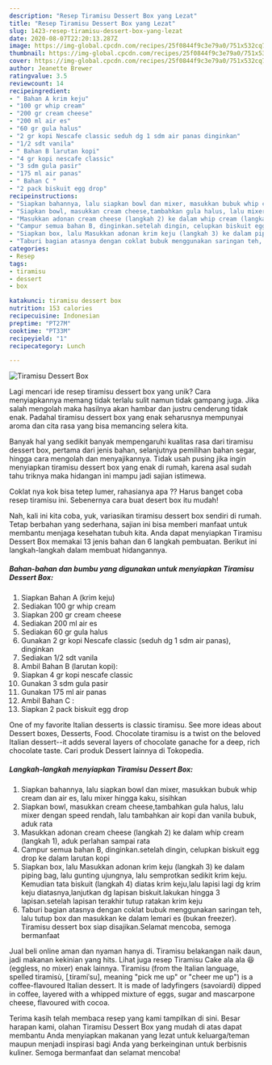 ```yaml
---
description: "Resep Tiramisu Dessert Box yang Lezat"
title: "Resep Tiramisu Dessert Box yang Lezat"
slug: 1423-resep-tiramisu-dessert-box-yang-lezat
date: 2020-08-07T22:20:13.287Z
image: https://img-global.cpcdn.com/recipes/25f0844f9c3e79a0/751x532cq70/tiramisu-dessert-box-foto-resep-utama.jpg
thumbnail: https://img-global.cpcdn.com/recipes/25f0844f9c3e79a0/751x532cq70/tiramisu-dessert-box-foto-resep-utama.jpg
cover: https://img-global.cpcdn.com/recipes/25f0844f9c3e79a0/751x532cq70/tiramisu-dessert-box-foto-resep-utama.jpg
author: Jeanette Brewer
ratingvalue: 3.5
reviewcount: 14
recipeingredient:
- " Bahan A krim keju"
- "100 gr whip cream"
- "200 gr cream cheese"
- "200 ml air es"
- "60 gr gula halus"
- "2 gr kopi Nescafe classic seduh dg 1 sdm air panas dinginkan"
- "1/2 sdt vanila"
- " Bahan B larutan kopi"
- "4 gr kopi nescafe classic"
- "3 sdm gula pasir"
- "175 ml air panas"
- " Bahan C "
- "2 pack biskuit egg drop"
recipeinstructions:
- "Siapkan bahannya, lalu siapkan bowl dan mixer, masukkan bubuk whip cream dan air es, lalu mixer hingga kaku, sisihkan"
- "Siapkan bowl, masukkan cream cheese,tambahkan gula halus, lalu mixer dengan speed rendah, lalu tambahkan air kopi dan vanila bubuk, aduk rata"
- "Masukkan adonan cream cheese (langkah 2) ke dalam whip cream (langkah 1), aduk perlahan sampai rata"
- "Campur semua bahan B, dinginkan.setelah dingin, celupkan biskuit egg drop ke dalam larutan kopi"
- "Siapkan box, lalu Masukkan adonan krim keju (langkah 3) ke dalam piping bag, lalu gunting ujungnya, lalu semprotkan sedikit krim keju. Kemudian tata biskuit (langkah 4) diatas krim keju,lalu lapisi lagi dg krim keju diatasnya,lanjutkan dg lapisan biskuit.lakukan hingga 3 lapisan.setelah lapisan terakhir tutup ratakan krim keju"
- "Taburi bagian atasnya dengan coklat bubuk menggunakan saringan teh, lalu tutup box dan masukkan ke dalam lemari es (bukan freezer). Tiramisu dessert box siap disajikan.Selamat mencoba, semoga bermanfaat"
categories:
- Resep
tags:
- tiramisu
- dessert
- box

katakunci: tiramisu dessert box 
nutrition: 153 calories
recipecuisine: Indonesian
preptime: "PT27M"
cooktime: "PT33M"
recipeyield: "1"
recipecategory: Lunch

---
```



![Tiramisu Dessert Box](https://img-global.cpcdn.com/recipes/25f0844f9c3e79a0/751x532cq70/tiramisu-dessert-box-foto-resep-utama.jpg)

Lagi mencari ide resep tiramisu dessert box yang unik? Cara menyiapkannya memang tidak terlalu sulit namun tidak gampang juga. Jika salah mengolah maka hasilnya akan hambar dan justru cenderung tidak enak. Padahal tiramisu dessert box yang enak seharusnya mempunyai aroma dan cita rasa yang bisa memancing selera kita.

Banyak hal yang sedikit banyak mempengaruhi kualitas rasa dari tiramisu dessert box, pertama dari jenis bahan, selanjutnya pemilihan bahan segar, hingga cara mengolah dan menyajikannya. Tidak usah pusing jika ingin menyiapkan tiramisu dessert box yang enak di rumah, karena asal sudah tahu triknya maka hidangan ini mampu jadi sajian istimewa.

Coklat nya kok bisa tetep lumer, rahasianya apa ?? Harus banget coba resep tiramisu ini. Sebenernya cara buat desert box itu mudah!


Nah, kali ini kita coba, yuk, variasikan tiramisu dessert box sendiri di rumah. Tetap berbahan yang sederhana, sajian ini bisa memberi manfaat untuk membantu menjaga kesehatan tubuh kita. Anda dapat menyiapkan Tiramisu Dessert Box memakai 13 jenis bahan dan 6 langkah pembuatan. Berikut ini langkah-langkah dalam membuat hidangannya.

<!--inarticleads1-->

##### Bahan-bahan dan bumbu yang digunakan untuk menyiapkan Tiramisu Dessert Box:

1. Siapkan  Bahan A (krim keju)
1. Sediakan 100 gr whip cream
1. Siapkan 200 gr cream cheese
1. Sediakan 200 ml air es
1. Sediakan 60 gr gula halus
1. Gunakan 2 gr kopi Nescafe classic (seduh dg 1 sdm air panas), dinginkan
1. Sediakan 1/2 sdt vanila
1. Ambil  Bahan B (larutan kopi):
1. Siapkan 4 gr kopi nescafe classic
1. Gunakan 3 sdm gula pasir
1. Gunakan 175 ml air panas
1. Ambil  Bahan C :
1. Siapkan 2 pack biskuit egg drop


One of my favorite Italian desserts is classic tiramisu. See more ideas about Dessert boxes, Desserts, Food. Chocolate tiramisu is a twist on the beloved Italian dessert--it adds several layers of chocolate ganache for a deep, rich chocolate taste. Cari produk Dessert lainnya di Tokopedia. 

<!--inarticleads2-->

##### Langkah-langkah menyiapkan Tiramisu Dessert Box:

1. Siapkan bahannya, lalu siapkan bowl dan mixer, masukkan bubuk whip cream dan air es, lalu mixer hingga kaku, sisihkan
1. Siapkan bowl, masukkan cream cheese,tambahkan gula halus, lalu mixer dengan speed rendah, lalu tambahkan air kopi dan vanila bubuk, aduk rata
1. Masukkan adonan cream cheese (langkah 2) ke dalam whip cream (langkah 1), aduk perlahan sampai rata
1. Campur semua bahan B, dinginkan.setelah dingin, celupkan biskuit egg drop ke dalam larutan kopi
1. Siapkan box, lalu Masukkan adonan krim keju (langkah 3) ke dalam piping bag, lalu gunting ujungnya, lalu semprotkan sedikit krim keju. Kemudian tata biskuit (langkah 4) diatas krim keju,lalu lapisi lagi dg krim keju diatasnya,lanjutkan dg lapisan biskuit.lakukan hingga 3 lapisan.setelah lapisan terakhir tutup ratakan krim keju
1. Taburi bagian atasnya dengan coklat bubuk menggunakan saringan teh, lalu tutup box dan masukkan ke dalam lemari es (bukan freezer). Tiramisu dessert box siap disajikan.Selamat mencoba, semoga bermanfaat


Jual beli online aman dan nyaman hanya di. Tiramisu belakangan naik daun, jadi makanan kekinian yang hits. Lihat juga resep Tiramisu Cake ala ala 😆 (eggless, no mixer) enak lainnya. Tiramisu (from the Italian language, spelled tiramisù, [ˌtiramiˈsu], meaning &#34;pick me up&#34; or &#34;cheer me up&#34;) is a coffee-flavoured Italian dessert. It is made of ladyfingers (savoiardi) dipped in coffee, layered with a whipped mixture of eggs, sugar and mascarpone cheese, flavoured with cocoa. 

Terima kasih telah membaca resep yang kami tampilkan di sini. Besar harapan kami, olahan Tiramisu Dessert Box yang mudah di atas dapat membantu Anda menyiapkan makanan yang lezat untuk keluarga/teman maupun menjadi inspirasi bagi Anda yang berkeinginan untuk berbisnis kuliner. Semoga bermanfaat dan selamat mencoba!
